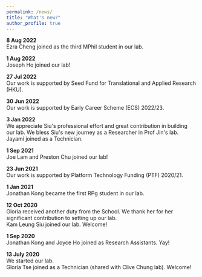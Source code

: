 ```yaml
---
permalink: /news/
title: "What's new?"
author_profile: true
---
```

**8 Aug 2022**  
Ezra Cheng joined as the third MPhil student in our lab.  
  
**1 Aug 2022**  
Joseph Ho joined our lab!  
  
**27 Jul 2022**  
Our work is supported by Seed Fund for Translational and Applied Research (HKU).  
  
**30 Jun 2022**  
Our work is supported by Early Career Scheme (ECS) 2022/23.  
  
**3 Jan 2022**  
We appreciate Siu's professional effort and great contribution in building our lab. We bless Siu's new journey as a Researcher in Prof Jin's lab.  
Jayami joined as a Technician. 
  
**1 Sep 2021**  
Joe Lam and Preston Chu joined our lab!  
  
**23 Jun 2021**  
Our work is supported by Platform Technology Funding (PTF) 2020/21.  
  
**1 Jan 2021**  
Jonathan Kong became the first RPg student in our lab.  

**12 Oct 2020**  
Gloria received another duty from the School. We thank her for her significant contribution to setting up our lab.  
Kam Leung Siu joined our lab. Welcome!

**1 Sep 2020**  
Jonathan Kong and Joyce Ho joined as Research Assistants. Yay!

**13 July 2020**  
We started our lab.  
Gloria Tse joined as a Technician (shared with Clive Chung lab). Welcome!
